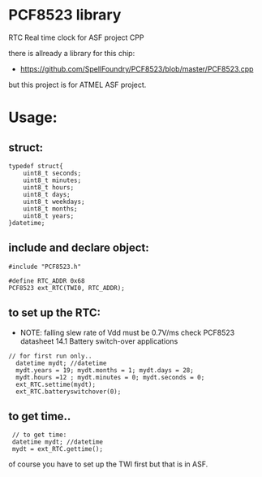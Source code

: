 # PCF8523 library
RTC Real time clock for ASF project CPP

there is allready a library for this chip:
- https://github.com/SpellFoundry/PCF8523/blob/master/PCF8523.cpp


but this project is for ATMEL ASF project.

# Usage:

## struct:
```
typedef struct{
	uint8_t seconds;
	uint8_t minutes;
	uint8_t hours;
	uint8_t days;
	uint8_t weekdays;
	uint8_t months;
	uint8_t years;
}datetime;
```

## include and declare object:
```
#include "PCF8523.h"

#define RTC_ADDR 0x68
PCF8523 ext_RTC(TWI0, RTC_ADDR);
```
## to set up the RTC:
  * NOTE: falling slew rate of Vdd must be 0.7V/ms check PCF8523 datasheet 14.1 Battery switch-over applications
```
// for first run only..
  datetime mydt; //datetime
  mydt.years = 19; mydt.months = 1; mydt.days = 28;
  mydt.hours =12 ; mydt.minutes = 0; mydt.seconds = 0;
  ext_RTC.settime(mydt);
  ext_RTC.batteryswitchover(0);
```
## to get time.. 
```
 // to get time:
 datetime mydt; //datetime
 mydt = ext_RTC.gettime();
```

of course you have to set up the TWI first but that is in ASF.
